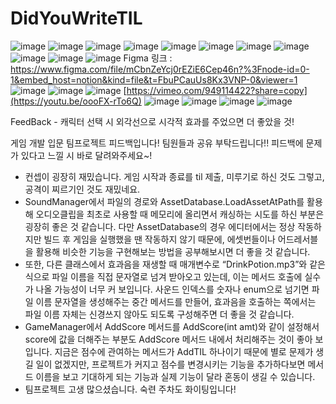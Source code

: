 # DidYouWriteTIL

![image](https://github.com/amor1523/DodgeClone_TeamProject/assets/167174802/00bd26f7-2042-41dc-b6ce-8f42fb1efffc)
![image](https://github.com/amor1523/DodgeClone_TeamProject/assets/167174802/b9021dfa-c7c4-4230-96ba-460bc17d5ef1)
![image](https://github.com/amor1523/DodgeClone_TeamProject/assets/167174802/6eb7f197-3cd4-4c92-a8f0-4dad16d906e7)
![image](https://github.com/amor1523/DodgeClone_TeamProject/assets/167174802/4de714a7-2bec-4a23-8313-7dcf11336d0b)
![image](https://github.com/amor1523/DodgeClone_TeamProject/assets/167174802/3c4723b4-7ff1-44b7-9bfe-cb10afc150eb)
![image](https://github.com/amor1523/DodgeClone_TeamProject/assets/167174802/ee5f04aa-09b0-407f-b6d5-1a2dddf6bc12)
![image](https://github.com/amor1523/DodgeClone_TeamProject/assets/167174802/5a80a37b-755c-4ef0-aef3-9112cb90129e)
![image](https://github.com/amor1523/DodgeClone_TeamProject/assets/167174802/986b4f82-9d16-4f3c-b01c-8ed5f0e48446)
![image](https://github.com/amor1523/DodgeClone_TeamProject/assets/167174802/8cf0dd27-38cf-4b49-86fc-df07c555d7ce)
![image](https://github.com/amor1523/DodgeClone_TeamProject/assets/167174802/69c0f864-42c2-42f9-8234-294b760adbe8)
![image](https://github.com/amor1523/DodgeClone_TeamProject/assets/167174802/13d09c8a-ac4c-456d-9a06-a95240cb3ef6)
Figma 링크 : https://www.figma.com/file/mCbnZeYcj0rEZiE6Cep46n?%3Fnode-id=0-1&embed_host=notion&kind=file&t=FbuPCauUs8Kx3VNP-0&viewer=1
![image](https://github.com/amor1523/DodgeClone_TeamProject/assets/167174802/5b462ac2-22fd-434b-84de-7d55506ddfbe)
![image](https://github.com/amor1523/DodgeClone_TeamProject/assets/167174802/ac9b2c20-ae30-4745-83fa-e0c5bd52da88)
![image](https://github.com/amor1523/DodgeClone_TeamProject/assets/167174802/bff8430a-7e41-4487-88f7-9745cd003526)
[https://vimeo.com/949114422?share=copy](https://youtu.be/oooFX-rTo6Q)
![image](https://github.com/amor1523/DodgeClone_TeamProject/assets/167174802/b05911f5-6efc-4044-850b-24082b3cdbbc)
![image](https://github.com/amor1523/DodgeClone_TeamProject/assets/167174802/63178f72-9d0c-4f73-a459-3a45f1a0df72)
![image](https://github.com/amor1523/DodgeClone_TeamProject/assets/167174802/80cb6245-bf8b-4fb7-b9a2-1ffa26a5bb71)
![image](https://github.com/amor1523/DodgeClone_TeamProject/assets/167174802/c6929842-7800-4fc8-ada3-fb6a4e65d036)

FeedBack - 캐릭터 선택 시 외각선으로 시각적 효과를 주었으면 더 좋았을 것!

게임 개발 입문 팀프로젝트 피드백입니다!
팀원들과 공유 부탁드립니다!! 피드백에 문제가 있다고 느낄 시 바로 달려와주세요~!
- 컨셉이 굉장히 재밌습니다. 게임 시작과 종료를 til 제출, 미루기로 하신 것도 그렇고, 공격이 찌르기인 것도 재밌네요.
- SoundManager에서 파일의 경로와 AssetDatabase.LoadAssetAtPath를 활용해 오디오클립을 최초로 사용할 때 메모리에 올리면서 캐싱하는 시도를 하신 부분은 굉장히 좋은 것 같습니다. 다만 AssetDatabase의 경우 에디터에서는 정상 작동하지만 빌드 후 게임을 실행했을 땐 작동하지 않기 때문에, 에셋번들이나 어드레서블을 활용해 비슷한 기능을 구현해보는 방법을 공부해보시면 더 좋을 것 같습니다.
- 또한, 다른 클래스에서 효과음을 재생할 때 매개변수로 “DrinkPotion.mp3”와 같은 식으로 파일 이름을 직접 문자열로 넘겨 받아오고 있는데, 이는 메서드 호출에 실수가 나올 가능성이 너무 커 보입니다. 사운드 인덱스를 숫자나 enum으로 넘기면 파일 이름 문자열을 생성해주는 중간 메서드를 만들어, 효과음을 호출하는 쪽에서는 파일 이름 자체는 신경쓰지 않아도 되도록 구성해주면 더 좋을 것 같습니다.
- GameManager에서 AddScore 메서드를 AddScore(int amt)와 같이 설정해서 score에 값을 더해주는 부분도 AddScore 메서드 내에서 처리해주는 것이 좋아 보입니다. 지금은 점수에 관여하는 메서드가 AddTIL 하나이기 때문에 별로 문제가 생길 일이 없겠지만, 프로젝트가 커지고 점수를 변경시키는 기능을 추가하다보면 메서드 이름을 보고 기대하게 되는 기능과 실제 기능이 달라 혼동이 생길 수 있습니다.
- 팀프로젝트 고생 많으셨습니다. 숙련 주차도 화이팅입니다!
